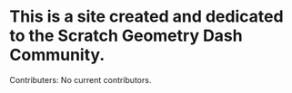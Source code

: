 # This is a site created and dedicated to the Scratch Geometry Dash Community.

Contributers: No current contributors.

